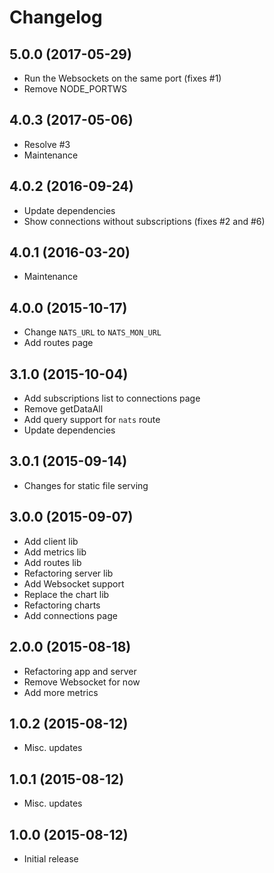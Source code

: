 # Changelog

## 5.0.0 (2017-05-29)

- Run the Websockets on the same port (fixes #1)
- Remove NODE_PORTWS

## 4.0.3 (2017-05-06)

- Resolve #3
- Maintenance

## 4.0.2 (2016-09-24)

- Update dependencies
- Show connections without subscriptions (fixes #2 and #6)

## 4.0.1 (2016-03-20)

- Maintenance

## 4.0.0 (2015-10-17)

- Change `NATS_URL` to `NATS_MON_URL`
- Add routes page

## 3.1.0 (2015-10-04)

- Add subscriptions list to connections page
- Remove getDataAll
- Add query support for `nats` route
- Update dependencies

## 3.0.1 (2015-09-14)

- Changes for static file serving

## 3.0.0 (2015-09-07)

- Add client lib
- Add metrics lib
- Add routes lib
- Refactoring server lib
- Add Websocket support
- Replace the chart lib
- Refactoring charts
- Add connections page

## 2.0.0 (2015-08-18)

- Refactoring app and server
- Remove Websocket for now
- Add more metrics

## 1.0.2 (2015-08-12)

- Misc. updates

## 1.0.1 (2015-08-12)

- Misc. updates

## 1.0.0 (2015-08-12)

- Initial release